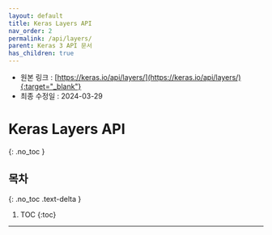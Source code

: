 ```yaml
---
layout: default
title: Keras Layers API
nav_order: 2
permalink: /api/layers/
parent: Keras 3 API 문서
has_children: true
---
```


* 원본 링크 : [https://keras.io/api/layers/](https://keras.io/api/layers/){:target="_blank"}
* 최종 수정일 : 2024-03-29

# Keras Layers API
{: .no_toc }

## 목차
{: .no_toc .text-delta }

1. TOC
{:toc}

---
